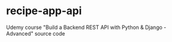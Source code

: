 # recipe-app-api
Udemy course "Build a Backend REST API with Python &amp; Django - Advanced" source code
